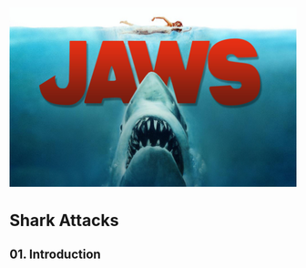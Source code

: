 ![Portada](https://github.com/antoniogarciagiron/Project-Pandas-Shark-Attack/blob/main/images/tiburon.jpg)

# Shark Attacks

## 01. Introduction
